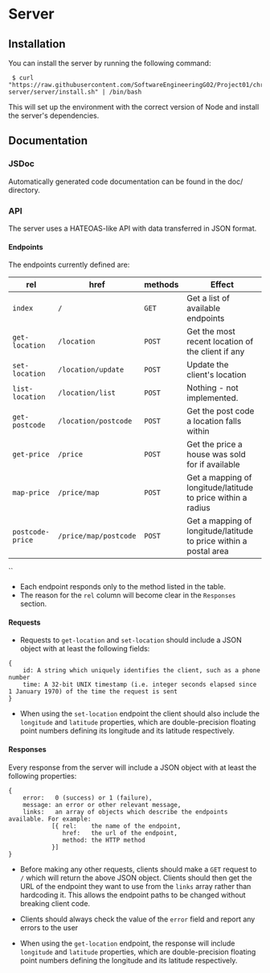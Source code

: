 # Server

## Installation
You can install the server by running the following command:

```
 $ curl "https://raw.githubusercontent.com/SoftwareEngineeringG02/Project01/chris-server/server/install.sh" | /bin/bash
```

This will set up the environment with the correct version of Node and install the server's dependencies.

## Documentation
### JSDoc

Automatically generated code documentation can be found in the doc/ directory.

### API

The server uses a HATEOAS-like API with data transferred in JSON format.

#### Endpoints

The endpoints currently defined are:

rel              | href                  | methods | Effect
---------------- | --------------------- | --------| --
`index`          | `/`                   | `GET`   | Get a list of available endpoints
`get-location`   | `/location`           | `POST`  | Get the most recent location of the client if any
`set-location`   | `/location/update`    | `POST`  | Update the client's location
`list-location`  | `/location/list`      | `POST`  | Nothing - not implemented.
`get-postcode`   | `/location/postcode`  | `POST`  | Get the post code a location falls within
`get-price`      | `/price`              | `POST`  | Get the price a house was sold for if available
`map-price`      | `/price/map`          | `POST`  | Get a mapping of longitude/latitude to price within a radius
`postcode-price` | `/price/map/postcode` | `POST`  | Get a mapping of longitude/latitude to price within a postal area
``

 * Each endpoint responds only to the method listed in the table.
 * The reason for the `rel` column will become clear in the `Responses` section.

#### Requests

 * Requests to `get-location` and `set-location` should include a JSON object with at least the following fields:

 ```
 {
     id: A string which uniquely identifies the client, such as a phone number
     time: A 32-bit UNIX timestamp (i.e. integer seconds elapsed since 1 January 1970) of the time the request is sent
 }
 ```

 * When using the `set-location` endpoint the client should also include the `longitude` and `latitude` properties, which are double-precision floating point numbers defining its longitude and its latitude respectively.

#### Responses

Every response from the server will include a JSON object with at least the following properties:

```
{
    error:   0 (success) or 1 (failure),
    message: an error or other relevant message,
    links:   an array of objects which describe the endpoints available. For example:
            [{ rel:    the name of the endpoint,
               href:   the url of the endpoint,
               method: the HTTP method
            }]
}
```

 * Before making any other requests, clients should make a `GET` request to `/` which will return the above JSON object. Clients should then get the URL of the endpoint they want to use from the `links` array rather than hardcoding it. This allows the endpoint paths to be changed without breaking client code.

 * Clients should always check the value of the `error` field and report any errors to the user

 * When using the `get-location` endpoint, the response will include `longitude` and `latitude` properties, which are double-precision floating point numbers defining the longitude and its latitude respectively.
